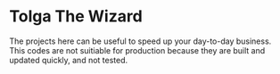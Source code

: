# Tolga The Wizard

The projects here can be useful to speed up your day-to-day business. <br>
This codes are not suitiable for production  because they are built and updated quickly, and not tested.